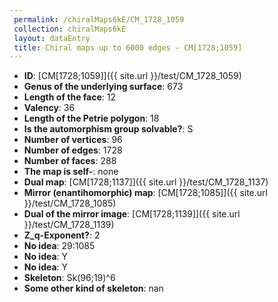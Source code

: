 ```yaml
--- 
 permalink: /chiralMaps6kE/CM_1728_1059 
 collection: chiralMaps6kE
 layout: dataEntry
 title: Chiral maps up to 6000 edges - CM[1728;1059]
---
```


- **ID**: [CM[1728;1059]]({{ site.url }}/test/CM_1728_1059)
- **Genus of the underlying surface**: 673
- **Length of the face**: 12
- **Valency**: 36
- **Length of the Petrie polygon**: 18
- **Is the automorphism group solvable?**: S
- **Number of vertices**: 96
- **Number of edges**: 1728
- **Number of faces**: 288
- **The map is self-**: none
- **Dual map**: [CM[1728;1137]]({{ site.url }}/test/CM_1728_1137)
- **Mirror (enantihomorphic) map**: [CM[1728;1085]]({{ site.url }}/test/CM_1728_1085)
- **Dual of the mirror image**: [CM[1728;1139]]({{ site.url }}/test/CM_1728_1139)
- **Z_q-Exponent?**: 2
- **No idea**:  29:1085
- **No idea**: Y
- **No idea**: Y
- **Skeleton**: Sk(96;19)^6
- **Some other kind of skeleton**: nan
